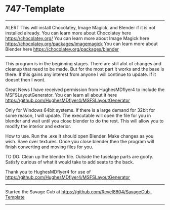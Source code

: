 # 747-Template
********************************************************************************************************************
ALERT
This will install Chocolatey, Image Magick, and Blender if it is not installed already.
You can learn more about Chocolatey here https://chocolatey.org/
You can learn more about Image Magick here https://chocolatey.org/packages/imagemagick
You can learn more about Blender here https://chocolatey.org/packages/blender
********************************************************************************************************************

This program is in the beginning stages. There are still alot of changes and cleanup that need to be made.
But for the most part it works and the base is there.
If this gains any interest from anyone I will continue to update. 
If it doesnt then I wont.

Great News I have received permission from HughesMDflyer4 to include the MSFSLayoutGenerator.
You can learn all about it here https://github.com/HughesMDflyer4/MSFSLayoutGenerator

Only for Windows 64bit systems. If there is a large demand for 32bit for some reason, I will update.
The executable will open the file for you in blender and wait until you close blender to do the rest.
This will allow you to modify the interior and exterior.

How to use.
Run the .exe It should open Blender. Make changes as you wish. Save over textures.
Once you close blender then the program will finish converting and moving files for you.

TO DO:
Clean up the blender file. Outside the fuselage parts are goofy.
Satisfy curious of what it would take to add seats to the back.

Thank you to HughesMDflyer4 for use of https://github.com/HughesMDflyer4/MSFSLayoutGenerator


********************************************************************************************************************
Started the Savage Cub at https://github.com/Revel8804/SavageCub-Template
********************************************************************************************************************
